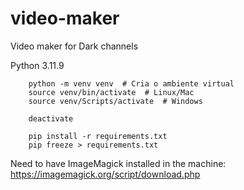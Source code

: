 # video-maker
Video maker for Dark channels

Python 3.11.9

```
    python -m venv venv  # Cria o ambiente virtual
    source venv/bin/activate  # Linux/Mac
    source venv/Scripts/activate  # Windows

    deactivate
```

```
    pip install -r requirements.txt
    pip freeze > requirements.txt
```

Need to have ImageMagick installed in the machine: https://imagemagick.org/script/download.php